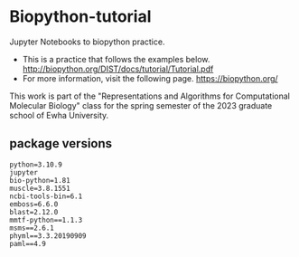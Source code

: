# Biopython-tutorial

Jupyter Notebooks to biopython practice.

- This is a practice that follows the examples below.
http://biopython.org/DIST/docs/tutorial/Tutorial.pdf
- For more information, visit the following page.
https://biopython.org/

This work is part of the "Representations and Algorithms for Computational Molecular Biology" class for the spring semester of the 2023 graduate school of Ewha University.

## package versions
```
python=3.10.9
jupyter
bio-python=1.81
muscle=3.8.1551
ncbi-tools-bin=6.1
emboss=6.6.0
blast=2.12.0
mmtf-python==1.1.3
msms==2.6.1
phyml==3.3.20190909
paml==4.9
```
